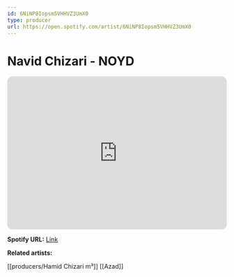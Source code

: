 ```yaml
---
id: 6NiNP8Iopsm5VHHVZ3UmX0
type: producer
url: https://open.spotify.com/artist/6NiNP8Iopsm5VHHVZ3UmX0
---
```

# Navid Chizari - NOYD

<iframe style="border-radius:12px" src="https://open.spotify.com/embed/artist/6NiNP8Iopsm5VHHVZ3UmX0" width="100%" height="352" frameBorder="0" allowfullscreen="" allow="autoplay; clipboard-write; encrypted-media; fullscreen; picture-in-picture" loading="lazy"></iframe>

**Spotify URL:** [Link](https://open.spotify.com/artist/6NiNP8Iopsm5VHHVZ3UmX0)

**Related artists:**

[[producers/Hamid Chizari m³]]
[[Azad]]
